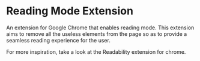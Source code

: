 # Reading Mode Extension
An extension for Google Chrome that enables reading mode. 
This extension aims to remove all the useless elements from the page so as to provide a seamless 
reading experience for the user. 

For more inspiration, take a look at the Readability extension for chrome.
